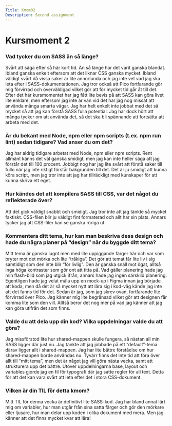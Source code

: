 ```yaml
---
Title: Kmom02
Description: Second assignment
---
```


 Kursmoment 2
======

### Vad tycker du om SASS än så länge?

Svårt att säga efter så här kort tid. Än så länge har det varit ganska blandat. Ibland ganska enkelt eftersom att det liknar CSS ganska mycket. Ibland väldigt svårt då vissa saker är lite annorlunda och jag inte vet vad jag ska leta efter i SASS-dokumentationen. Jag tror också att Pico fortfarande gör mig förvirrad och överväldigad vilket gör att för mycket tid går åt till det. Efter det här kursmomentet har jag fått lite bevis på att SASS kan göra livet lite enklare, men eftersom jag inte är van vid det har jag nog missat att använda många smarta vägar. Jag har helt enkelt inte jobbat med det så mycket så att jag kan förstå SASS fulla potential. Jag har dock hört att många tycker om att använda det, så det ska bli spännande att fortsätta att arbeta med det.  


### Är du bekant med Node, npm eller npm scripts (t.ex. npm run lint) sedan tidigare? Vad anser du om det?


Jag har aldrig tidigare arbetat med Node, npm eller npm scripts. Rent allmänt känns det väl ganska smidigt, men jag kan inte heller säga att jag förstår det till 100 procent. Jobbigt nog har jag lite svårt att förstå saker till fullo när jag inte riktigt förstår bakgrunden till det. Det är ju smidigt att kunna köra script, men jag tror inte att jag har tillräckligt med kunskaper för att kunna skriva ett eget. 


### Hur kändes det att kompilera SASS till CSS, var det något du reflekterade över?


Att det gick väldigt snabbt och smidigt. Jag tror inte att jag tänkte så mycket faktiskt. CSS-filen blir ju väldigt fint formaterad och allt har sin plats. Annars tycker jag att CSS-filer kan se ganska röriga ut.


### Kommentera ditt tema, hur kan man beskriva dess design och hade du några planer på “design” när du byggde ditt tema?


Mitt tema är ganska lugnt men med lite uppiggande färger här och var som bryter mot det mörka och lite “tråkiga”. Det gör att temat får lite liv i sig samtidigt som den inte blir “för livlig”. Den är ganska snäll mot ögat, alltså inga höga kontraster som gör ont att titta på. Vad gäller planering hade jag min flash-bild som jag utgick ifrån, annars hade jag ingen särskild planering. Egentligen hade jag velat måla upp en mock-up i Figma innan jag började att koda, men då det är så mycket nytt att lära sig i kod-väg kände jag inte att det fanns tid för det. Sedan är jag, som jag skrev ovan, fortfarande lite förvirrad över Pico. Jag känner mig lite begränsad vilket gör att designen får komma lite som den vill. Alltså beror det nog mer på vad jag känner att jag kan göra utifrån det som finns. 


### Valde du att dela upp din kod? Vilka uppdelningar valde du att göra?

Jag missförstod lite hur shared-mappen skulle fungera, så nästan all min SASS ligger där just nu. Jag tänkte att jag jobbade på ett “default”-tema därav ligger allt i shared-mappen. Jag har lite bättre förståelse om hur shared-mappen borde användas nu. Tyvärr finns det inte tid att föra över allt till “mitt tema”, men det är något jag vill göra nästa vecka, samt att strukturera upp det bättre. Utöver uppdelningarna base, layout och variables gjorde jag en fil för typografi där jag satte regler för all text. Detta för att det kan vara svårt att leta efter det  i stora CSS-dokument. 


### Vilken är din TIL för detta kmom?

Mitt TIL för denna vecka är definitivt lite SASS-kod. Jag har bland annat lärt mig om variabler, hur man utgår från sina satta färger och gör den mörkare eller ljusare, hur man delar upp koden i olika dokument med mera. Men jag känner att det finns mycket kvar att lära!

